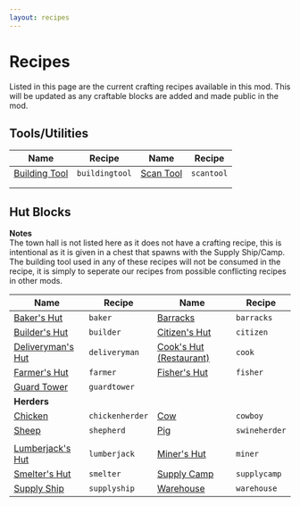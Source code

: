 ```yaml
---
layout: recipes
---
```


# Recipes

Listed in this page are the current crafting recipes available in this mod. This will be updated as any craftable blocks are added and made public in the mod.

## Tools/Utilities

| Name                  | Recipe         | Name              | Recipe     |
|-----------------------|----------------|-------------------|------------|
| [Building Tool](temp) | `buildingtool` | [Scan Tool](temp) | `scantool` |
|                       |                |                   |            |
|                       |                |                   |            |

## Hut Blocks

**Notes**  
The town hall is not listed here as it does not have a crafting recipe, this is intentional as it is given in a chest that spawns with the Supply Ship/Camp.  
The building tool used in any of these recipes will not be consumed in the recipe, it is simply to seperate our recipes from possible conflicting recipes in other mods.

| Name                      | Recipe          | Name                            | Recipe        |
|---------------------------|-----------------|---------------------------------|---------------|
| [Baker's Hut](temp)       | `baker`         | [Barracks](temp)                | `barracks`    |
| [Builder's Hut](temp)     | `builder`       | [Citizen's Hut](temp)           | `citizen`     |
| [Deliveryman's Hut](temp) | `deliveryman`   | [Cook's Hut (Restaurant)](temp) | `cook`        |
| [Farmer's Hut](temp)      | `farmer`        | [Fisher's Hut](temp)            | `fisher`      |
| [Guard Tower](temp)       | `guardtower`    |                                 |               |
| **Herders**               |                 |                                 |               |
| [Chicken](temp)           | `chickenherder` | [Cow](temp)                     | `cowboy`      |
| [Sheep](temp)             | `shepherd`      | [Pig](temp)                     | `swineherder` |
|                           |                 |                                 |               |
| [Lumberjack's Hut](temp)  | `lumberjack`    | [Miner's Hut](temp)             | `miner`       |
| [Smelter's Hut](temp)     | `smelter`       | [Supply Camp](temp)             | `supplycamp`  |
| [Supply Ship](temp)       | `supplyship`    | [Warehouse](temp)               | `warehouse`   |